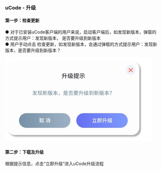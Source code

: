 ### uCode - 升级	
#### 第一步：检查更新
●	对于已安装uCode客户端的用户来说，启动客户端后，如发现新版本，弹窗的方式提示用户：发现新版本，
是否要升级到新版本  
●	用户手动点击    检查更新，如发现新版本，会通过弹框的方式提示用户：发现新版本，是否要升级到新版本？

![](../../assets/images/course-zh/course3/009.png)


#### 第二步：下载及升级
根据提示信息，点击“立即升级”进入uCode升级流程


